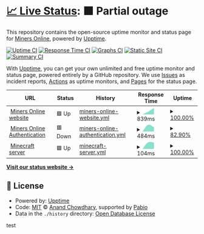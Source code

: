 # [📈 Live Status](https://status.minersonline.uk): <!--live status--> **🟧 Partial outage**

This repository contains the open-source uptime monitor and status page for [Miners Online](https://minersonline.uk), powered by [Upptime](https://github.com/upptime/upptime).

[![Uptime CI](https://github.com/miners-online/status/workflows/Uptime%20CI/badge.svg)](https://github.com/miners-online/status/actions?query=workflow%3A%22Uptime+CI%22)
[![Response Time CI](https://github.com/miners-online/status/workflows/Response%20Time%20CI/badge.svg)](https://github.com/miners-online/status/actions?query=workflow%3A%22Response+Time+CI%22)
[![Graphs CI](https://github.com/miners-online/status/workflows/Graphs%20CI/badge.svg)](https://github.com/miners-online/status/actions?query=workflow%3A%22Graphs+CI%22)
[![Static Site CI](https://github.com/miners-online/status/workflows/Static%20Site%20CI/badge.svg)](https://github.com/miners-online/status/actions?query=workflow%3A%22Static+Site+CI%22)
[![Summary CI](https://github.com/miners-online/status/workflows/Summary%20CI/badge.svg)](https://github.com/miners-online/status/actions?query=workflow%3A%22Summary+CI%22)

With [Upptime](https://upptime.js.org), you can get your own unlimited and free uptime monitor and status page, powered entirely by a GitHub repository. We use [Issues](https://github.com/miners-online/status/issues) as incident reports, [Actions](https://github.com/miners-online/status/actions) as uptime monitors, and [Pages](https://status.minersonline.uk) for the status page.

<!--start: status pages-->
<!-- This summary is generated by Upptime (https://github.com/upptime/upptime) -->
<!-- Do not edit this manually, your changes will be overwritten -->
<!-- prettier-ignore -->
| URL | Status | History | Response Time | Uptime |
| --- | ------ | ------- | ------------- | ------ |
| <img alt="" src="https://icons.duckduckgo.com/ip3/www.minersonline.uk.ico" height="13"> [Miners Online website](https://www.minersonline.uk) | 🟩 Up | [miners-online-website.yml](https://github.com/miners-online/status/commits/HEAD/history/miners-online-website.yml) | <details><summary><img alt="Response time graph" src="./graphs/miners-online-website/response-time-week.png" height="20"> 839ms</summary><br><a href="https://status.minersonline.uk/history/miners-online-website"><img alt="Response time 879" src="https://img.shields.io/endpoint?url=https%3A%2F%2Fraw.githubusercontent.com%2Fminers-online%2Fstatus%2FHEAD%2Fapi%2Fminers-online-website%2Fresponse-time.json"></a><br><a href="https://status.minersonline.uk/history/miners-online-website"><img alt="24-hour response time 839" src="https://img.shields.io/endpoint?url=https%3A%2F%2Fraw.githubusercontent.com%2Fminers-online%2Fstatus%2FHEAD%2Fapi%2Fminers-online-website%2Fresponse-time-day.json"></a><br><a href="https://status.minersonline.uk/history/miners-online-website"><img alt="7-day response time 839" src="https://img.shields.io/endpoint?url=https%3A%2F%2Fraw.githubusercontent.com%2Fminers-online%2Fstatus%2FHEAD%2Fapi%2Fminers-online-website%2Fresponse-time-week.json"></a><br><a href="https://status.minersonline.uk/history/miners-online-website"><img alt="30-day response time 839" src="https://img.shields.io/endpoint?url=https%3A%2F%2Fraw.githubusercontent.com%2Fminers-online%2Fstatus%2FHEAD%2Fapi%2Fminers-online-website%2Fresponse-time-month.json"></a><br><a href="https://status.minersonline.uk/history/miners-online-website"><img alt="1-year response time 948" src="https://img.shields.io/endpoint?url=https%3A%2F%2Fraw.githubusercontent.com%2Fminers-online%2Fstatus%2FHEAD%2Fapi%2Fminers-online-website%2Fresponse-time-year.json"></a></details> | <details><summary><a href="https://status.minersonline.uk/history/miners-online-website">100.00%</a></summary><a href="https://status.minersonline.uk/history/miners-online-website"><img alt="All-time uptime 100.00%" src="https://img.shields.io/endpoint?url=https%3A%2F%2Fraw.githubusercontent.com%2Fminers-online%2Fstatus%2FHEAD%2Fapi%2Fminers-online-website%2Fuptime.json"></a><br><a href="https://status.minersonline.uk/history/miners-online-website"><img alt="24-hour uptime 100.00%" src="https://img.shields.io/endpoint?url=https%3A%2F%2Fraw.githubusercontent.com%2Fminers-online%2Fstatus%2FHEAD%2Fapi%2Fminers-online-website%2Fuptime-day.json"></a><br><a href="https://status.minersonline.uk/history/miners-online-website"><img alt="7-day uptime 100.00%" src="https://img.shields.io/endpoint?url=https%3A%2F%2Fraw.githubusercontent.com%2Fminers-online%2Fstatus%2FHEAD%2Fapi%2Fminers-online-website%2Fuptime-week.json"></a><br><a href="https://status.minersonline.uk/history/miners-online-website"><img alt="30-day uptime 100.00%" src="https://img.shields.io/endpoint?url=https%3A%2F%2Fraw.githubusercontent.com%2Fminers-online%2Fstatus%2FHEAD%2Fapi%2Fminers-online-website%2Fuptime-month.json"></a><br><a href="https://status.minersonline.uk/history/miners-online-website"><img alt="1-year uptime 100.00%" src="https://img.shields.io/endpoint?url=https%3A%2F%2Fraw.githubusercontent.com%2Fminers-online%2Fstatus%2FHEAD%2Fapi%2Fminers-online-website%2Fuptime-year.json"></a></details>
| <img alt="" src="https://icons.duckduckgo.com/ip3/auth.minersonline.uk.ico" height="13"> [Miners Online Authentication](https://auth.minersonline.uk) | 🟥 Down | [miners-online-authentication.yml](https://github.com/miners-online/status/commits/HEAD/history/miners-online-authentication.yml) | <details><summary><img alt="Response time graph" src="./graphs/miners-online-authentication/response-time-week.png" height="20"> 484ms</summary><br><a href="https://status.minersonline.uk/history/miners-online-authentication"><img alt="Response time 484" src="https://img.shields.io/endpoint?url=https%3A%2F%2Fraw.githubusercontent.com%2Fminers-online%2Fstatus%2FHEAD%2Fapi%2Fminers-online-authentication%2Fresponse-time.json"></a><br><a href="https://status.minersonline.uk/history/miners-online-authentication"><img alt="24-hour response time 484" src="https://img.shields.io/endpoint?url=https%3A%2F%2Fraw.githubusercontent.com%2Fminers-online%2Fstatus%2FHEAD%2Fapi%2Fminers-online-authentication%2Fresponse-time-day.json"></a><br><a href="https://status.minersonline.uk/history/miners-online-authentication"><img alt="7-day response time 484" src="https://img.shields.io/endpoint?url=https%3A%2F%2Fraw.githubusercontent.com%2Fminers-online%2Fstatus%2FHEAD%2Fapi%2Fminers-online-authentication%2Fresponse-time-week.json"></a><br><a href="https://status.minersonline.uk/history/miners-online-authentication"><img alt="30-day response time 484" src="https://img.shields.io/endpoint?url=https%3A%2F%2Fraw.githubusercontent.com%2Fminers-online%2Fstatus%2FHEAD%2Fapi%2Fminers-online-authentication%2Fresponse-time-month.json"></a><br><a href="https://status.minersonline.uk/history/miners-online-authentication"><img alt="1-year response time 484" src="https://img.shields.io/endpoint?url=https%3A%2F%2Fraw.githubusercontent.com%2Fminers-online%2Fstatus%2FHEAD%2Fapi%2Fminers-online-authentication%2Fresponse-time-year.json"></a></details> | <details><summary><a href="https://status.minersonline.uk/history/miners-online-authentication">82.90%</a></summary><a href="https://status.minersonline.uk/history/miners-online-authentication"><img alt="All-time uptime 82.90%" src="https://img.shields.io/endpoint?url=https%3A%2F%2Fraw.githubusercontent.com%2Fminers-online%2Fstatus%2FHEAD%2Fapi%2Fminers-online-authentication%2Fuptime.json"></a><br><a href="https://status.minersonline.uk/history/miners-online-authentication"><img alt="24-hour uptime 82.90%" src="https://img.shields.io/endpoint?url=https%3A%2F%2Fraw.githubusercontent.com%2Fminers-online%2Fstatus%2FHEAD%2Fapi%2Fminers-online-authentication%2Fuptime-day.json"></a><br><a href="https://status.minersonline.uk/history/miners-online-authentication"><img alt="7-day uptime 82.90%" src="https://img.shields.io/endpoint?url=https%3A%2F%2Fraw.githubusercontent.com%2Fminers-online%2Fstatus%2FHEAD%2Fapi%2Fminers-online-authentication%2Fuptime-week.json"></a><br><a href="https://status.minersonline.uk/history/miners-online-authentication"><img alt="30-day uptime 82.90%" src="https://img.shields.io/endpoint?url=https%3A%2F%2Fraw.githubusercontent.com%2Fminers-online%2Fstatus%2FHEAD%2Fapi%2Fminers-online-authentication%2Fuptime-month.json"></a><br><a href="https://status.minersonline.uk/history/miners-online-authentication"><img alt="1-year uptime 82.90%" src="https://img.shields.io/endpoint?url=https%3A%2F%2Fraw.githubusercontent.com%2Fminers-online%2Fstatus%2FHEAD%2Fapi%2Fminers-online-authentication%2Fuptime-year.json"></a></details>
| <img alt="" src="https://icons.duckduckgo.com/ip3/null.ico" height="13"> [Minecraft server](play.minersonline.uk) | 🟩 Up | [minecraft-server.yml](https://github.com/miners-online/status/commits/HEAD/history/minecraft-server.yml) | <details><summary><img alt="Response time graph" src="./graphs/minecraft-server/response-time-week.png" height="20"> 104ms</summary><br><a href="https://status.minersonline.uk/history/minecraft-server"><img alt="Response time 119" src="https://img.shields.io/endpoint?url=https%3A%2F%2Fraw.githubusercontent.com%2Fminers-online%2Fstatus%2FHEAD%2Fapi%2Fminecraft-server%2Fresponse-time.json"></a><br><a href="https://status.minersonline.uk/history/minecraft-server"><img alt="24-hour response time 104" src="https://img.shields.io/endpoint?url=https%3A%2F%2Fraw.githubusercontent.com%2Fminers-online%2Fstatus%2FHEAD%2Fapi%2Fminecraft-server%2Fresponse-time-day.json"></a><br><a href="https://status.minersonline.uk/history/minecraft-server"><img alt="7-day response time 104" src="https://img.shields.io/endpoint?url=https%3A%2F%2Fraw.githubusercontent.com%2Fminers-online%2Fstatus%2FHEAD%2Fapi%2Fminecraft-server%2Fresponse-time-week.json"></a><br><a href="https://status.minersonline.uk/history/minecraft-server"><img alt="30-day response time 104" src="https://img.shields.io/endpoint?url=https%3A%2F%2Fraw.githubusercontent.com%2Fminers-online%2Fstatus%2FHEAD%2Fapi%2Fminecraft-server%2Fresponse-time-month.json"></a><br><a href="https://status.minersonline.uk/history/minecraft-server"><img alt="1-year response time 120" src="https://img.shields.io/endpoint?url=https%3A%2F%2Fraw.githubusercontent.com%2Fminers-online%2Fstatus%2FHEAD%2Fapi%2Fminecraft-server%2Fresponse-time-year.json"></a></details> | <details><summary><a href="https://status.minersonline.uk/history/minecraft-server">100.00%</a></summary><a href="https://status.minersonline.uk/history/minecraft-server"><img alt="All-time uptime 100.00%" src="https://img.shields.io/endpoint?url=https%3A%2F%2Fraw.githubusercontent.com%2Fminers-online%2Fstatus%2FHEAD%2Fapi%2Fminecraft-server%2Fuptime.json"></a><br><a href="https://status.minersonline.uk/history/minecraft-server"><img alt="24-hour uptime 100.00%" src="https://img.shields.io/endpoint?url=https%3A%2F%2Fraw.githubusercontent.com%2Fminers-online%2Fstatus%2FHEAD%2Fapi%2Fminecraft-server%2Fuptime-day.json"></a><br><a href="https://status.minersonline.uk/history/minecraft-server"><img alt="7-day uptime 100.00%" src="https://img.shields.io/endpoint?url=https%3A%2F%2Fraw.githubusercontent.com%2Fminers-online%2Fstatus%2FHEAD%2Fapi%2Fminecraft-server%2Fuptime-week.json"></a><br><a href="https://status.minersonline.uk/history/minecraft-server"><img alt="30-day uptime 100.00%" src="https://img.shields.io/endpoint?url=https%3A%2F%2Fraw.githubusercontent.com%2Fminers-online%2Fstatus%2FHEAD%2Fapi%2Fminecraft-server%2Fuptime-month.json"></a><br><a href="https://status.minersonline.uk/history/minecraft-server"><img alt="1-year uptime 100.00%" src="https://img.shields.io/endpoint?url=https%3A%2F%2Fraw.githubusercontent.com%2Fminers-online%2Fstatus%2FHEAD%2Fapi%2Fminecraft-server%2Fuptime-year.json"></a></details>

<!--end: status pages-->

[**Visit our status website →**](https://status.minersonline.uk)

## 📄 License

- Powered by: [Upptime](https://github.com/upptime/upptime)
- Code: [MIT](./LICENSE) © [Anand Chowdhary](https://anandchowdhary.com), supported by [Pabio](https://pabio.com)
- Data in the `./history` directory: [Open Database License](https://opendatacommons.org/licenses/odbl/1-0/)

test
